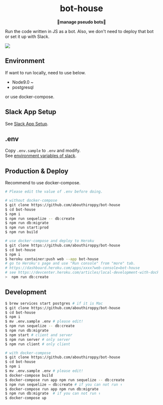 <div align="center">
  <h1>bot-house</h1>
</div>

<div align="center">
  <strong>🤖manage pseudo bots🤖</strong>
</div>

Run the code written in JS as a bot. Also, we don't need to deploy that bot or set it up with Slack.

![](./docs/images/demo.gif)

## Environment
If want to run locally, need to use below.
- Node9.0 ~
- postgresql

or use docker-compose.

## Slack App Setup
See [Slack App Setup](./docs/slack/slack-app-setup.md).

## .env
Copy `.env.sample` to `.env` and modify.  
See [environment variables of slack](./docs/slack/slack-app-setup.md#bot-house).


## Production & Deploy
Recommend to use docker-compose.

```sh
# Please edit the value of .env before doing.

# without docker-compose
$ git clone https://github.com/abouthiroppy/bot-house
$ cd bot-house
$ npm i
$ npm run sequelize -- db:create
$ npm run db:migrate
$ npm run start:prod
$ npm run build

# use docker-compose and deploy to Heroku
$ git clone https://github.com/abouthiroppy/bot-house
$ cd bot-house
$ npm i
$ heroku container:push web --app bot-house
# go to Heroku's page and use "Run console" from "more" tab.
# https://dashboard.heroku.com/apps/xxxx?web-console=bot-house
# see https://devcenter.heroku.com/articles/local-development-with-docker-compose
>  npm run db:create
```
## Development
```sh
$ brew services start postgres # if it is Mac
$ git clone https://github.com/abouthiroppy/bot-house
$ cd bot-house
$ npm i
$ mv .env.sample .env # please edit!
$ npm run sequelize -- db:create
$ npm run db:migrate
$ npm start # client and server
$ npm run server # only server
$ npm run client # only client

# with docker-compose
$ git clone https://github.com/abouthiroppy/bot-house
$ cd bot-house
$ npm i
$ mv .env.sample .env # please edit!
$ docker-compose build
$ docker-compose run app npm run sequelize -- db:create
$ npm run sequelize — db:create # if you can not run ↑
$ docker-compose run app npm run db:migrate
$ npm run db:migrate  # if you can not run ↑
$ docker-compose up
```